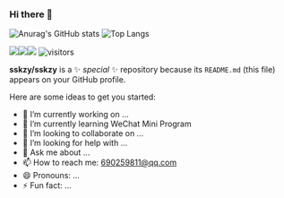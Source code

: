 ### Hi there 👋

![Anurag's GitHub stats](https://github-readme-stats.vercel.app/api?username=sskzy)
![Top Langs](https://github-readme-stats.vercel.app/api/top-langs/?username=sskzy)

<img src="https://img.shields.io/badge/-HTML5-E34F26?style=flat-square&logo=html5&logoColor=white" /><img src="https://img.shields.io/badge/-CSS3-1572B6?style=flat-square&logo=css3" /><img src="https://img.shields.io/badge/-JavaScript-oringe?style=flat-square&logo=javascript" />
![visitors](https://visitor-badge.glitch.me/badge?page_id=page.id&left_color=green&right_color=red)

**sskzy/sskzy** is a ✨ _special_ ✨ repository because its `README.md` (this file) appears on your GitHub profile.

Here are some ideas to get you started:

- 🔭 I’m currently working on ...
- 🌱 I’m currently learning WeChat Mini Program
- 👯 I’m looking to collaborate on ...
- 🤔 I’m looking for help with ...
- 💬 Ask me about ...
- 📫 How to reach me: 690259811@qq.com
- 😄 Pronouns: ...
- ⚡ Fun fact: ...

